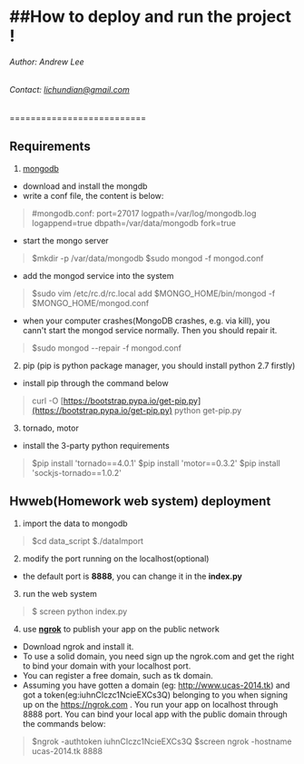 ##How to deploy and run the project !
==============================
###### Author: Andrew Lee
###### Contact: [lichundian@gmail.com](mailto:lichundian@gmail.com)
==========================
## Requirements
1. [mongodb](http://www.mongodb.org/)
 - download and install the mongdb
 - write a conf file, the content is below:
>\#mongodb.conf:
port=27017
logpath=/var/log/mongodb.log
logappend=true
dbpath=/var/data/mongodb
fork=true

 - start the mongo server
> $mkdir -p /var/data/mongodb
$sudo mongod -f mongod.conf

 - add the mongod service into the system
> $sudo vim /etc/rc.d/rc.local
add $MONGO_HOME/bin/mongod -f $MONGO_HOME/mongod.conf

 - when your computer crashes(MongoDB crashes, e.g. via kill), you cann't start the mongod service normally. Then you should repair it.
> $sudo mongod --repair -f mongod.conf

2. pip (pip is python package manager, you should install python 2.7 firstly)
 - install pip through the command below
> curl -O [https://bootstrap.pypa.io/get-pip.py](https://bootstrap.pypa.io/get-pip.py)
python get-pip.py
3. tornado, motor
 - install the 3-party python requirements
> $pip install 'tornado==4.0.1'
$pip install 'motor==0.3.2'
$pip install 'sockjs-tornado==1.0.2'

## Hwweb(Homework web system) deployment
1. import the data to mongodb
> $cd data_script
$./dataImport
2. modify the port running on the localhost(optional)
 - the default port is **8888**, you can change it in the **index.py**
3. run the web system
> $ screen python index.py
4. use **[ngrok](https://ngrok.com/)** to publish your app on the public network
 - Download ngrok and install it.
 - To use a solid domain, you need sign up the ngrok.com and get the right to bind your domain with your localhost port.
 - You can register a free domain, such as tk domain.
 - Assuming you have gotten a domain (eg: http://www.ucas-2014.tk) and got a token(eg:iuhnCIczc1NcieEXCs3Q) belonging to you when signing up on the https://ngrok.com . You run your app on localhost through 8888 port. You can bind your local app with the public domain through the commands below:
> $ngrok -authtoken iuhnCIczc1NcieEXCs3Q
$screen ngrok -hostname ucas-2014.tk 8888
